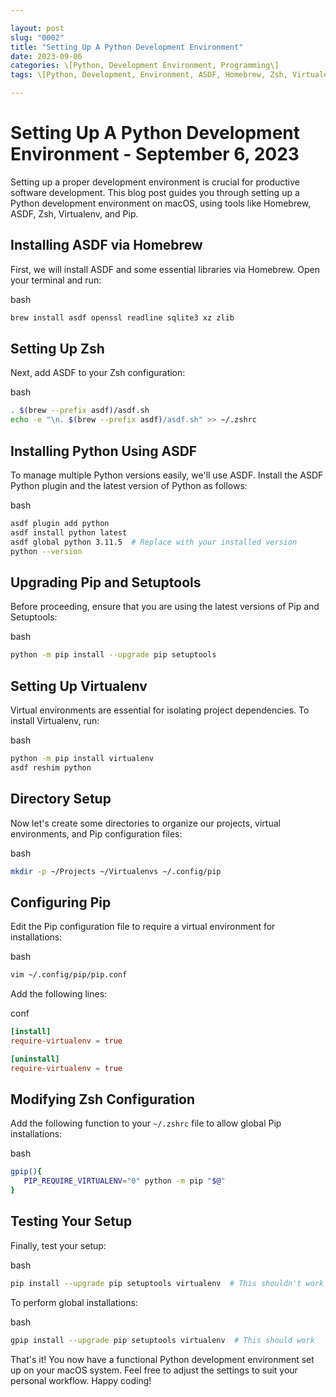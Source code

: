 ```yaml
---

layout: post  
slug: "0002"  
title: "Setting Up A Python Development Environment"  
date: 2023-09-06  
categories: \[Python, Development Environment, Programming\]  
tags: \[Python, Development, Environment, ASDF, Homebrew, Zsh, Virtualenv, Pip\]

---
```


Setting Up A Python Development Environment - September 6, 2023
===============================================================

Setting up a proper development environment is crucial for productive software development. This blog post guides you through setting up a Python development environment on macOS, using tools like Homebrew, ASDF, Zsh, Virtualenv, and Pip.

Installing ASDF via Homebrew
----------------------------

First, we will install ASDF and some essential libraries via Homebrew. Open your terminal and run:

bash

```bash
brew install asdf openssl readline sqlite3 xz zlib
```

Setting Up Zsh
--------------

Next, add ASDF to your Zsh configuration:

bash

```bash
. $(brew --prefix asdf)/asdf.sh
echo -e "\n. $(brew --prefix asdf)/asdf.sh" >> ~/.zshrc
```

Installing Python Using ASDF
----------------------------

To manage multiple Python versions easily, we'll use ASDF. Install the ASDF Python plugin and the latest version of Python as follows:

bash

```bash
asdf plugin add python
asdf install python latest
asdf global python 3.11.5  # Replace with your installed version
python --version
```

Upgrading Pip and Setuptools
----------------------------

Before proceeding, ensure that you are using the latest versions of Pip and Setuptools:

bash

```bash
python -m pip install --upgrade pip setuptools
```

Setting Up Virtualenv
---------------------

Virtual environments are essential for isolating project dependencies. To install Virtualenv, run:

bash

```bash
python -m pip install virtualenv
asdf reshim python
```

Directory Setup
---------------

Now let's create some directories to organize our projects, virtual environments, and Pip configuration files:

bash

```bash
mkdir -p ~/Projects ~/Virtualenvs ~/.config/pip
```

Configuring Pip
---------------

Edit the Pip configuration file to require a virtual environment for installations:

bash

```bash
vim ~/.config/pip/pip.conf
```

Add the following lines:

conf

```conf
[install]
require-virtualenv = true

[uninstall]
require-virtualenv = true
```

Modifying Zsh Configuration
---------------------------

Add the following function to your `~/.zshrc` file to allow global Pip installations:

bash

```bash
gpip(){
   PIP_REQUIRE_VIRTUALENV="0" python -m pip "$@"
}
```

Testing Your Setup
------------------

Finally, test your setup:

bash

```bash
pip install --upgrade pip setuptools virtualenv  # This shouldn't work
```

To perform global installations:

bash

```bash
gpip install --upgrade pip setuptools virtualenv  # This should work
```

That's it! You now have a functional Python development environment set up on your macOS system. Feel free to adjust the settings to suit your personal workflow. Happy coding!